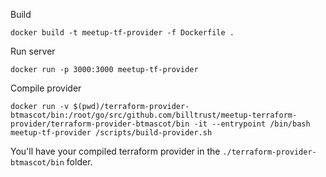 Build
```shell
docker build -t meetup-tf-provider -f Dockerfile .
```

Run server
```shell
docker run -p 3000:3000 meetup-tf-provider
```

Compile provider
```shell
docker run -v $(pwd)/terraform-provider-btmascot/bin:/root/go/src/github.com/billtrust/meetup-terraform-provider/terraform-provider-btmascot/bin -it --entrypoint /bin/bash meetup-tf-provider /scripts/build-provider.sh
```

You'll have your compiled terraform provider in the `./terraform-provider-btmascot/bin` folder.
